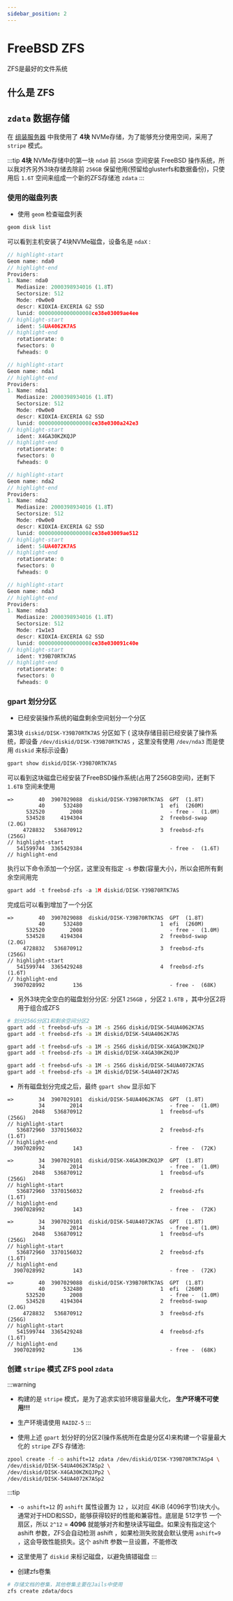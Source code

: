 ```yaml
---
sidebar_position: 2
---
```


# FreeBSD ZFS

ZFS是最好的文件系统

## 什么是 ZFS

## `zdata` 数据存储

在 [组装服务器](../../hardware/assembly-machine) 中我使用了 **4块** NVMe存储，为了能够充分使用空间，采用了 ``stripe`` 模式。

:::tip
**4块** NVMe存储中的第一块 `nda0` 前 `256GB` 空间安装 FreeBSD 操作系统，所以我对齐另外3块存储去除前 `256GB` 保留他用(预留给glusterfs和数据备份)，只使用后 `1.6T` 空间来组成一个新的ZFS存储池 `zdata`
:::

### 使用的磁盘列表

- 使用 `geom` 检查磁盘列表

```bash
geom disk list
```

可以看到主机安装了4块NVMe磁盘，设备名是 `ndaX` :

```js
// highlight-start
Geom name: nda0
// highlight-end
Providers:
1. Name: nda0
   Mediasize: 2000398934016 (1.8T)
   Sectorsize: 512
   Mode: r0w0e0
   descr: KIOXIA-EXCERIA G2 SSD
   lunid: 00000000000000008ce38e03009ae4ee
// highlight-start
   ident: 54UA4062K7AS
// highlight-end
   rotationrate: 0
   fwsectors: 0
   fwheads: 0

// highlight-start
Geom name: nda1
// highlight-end
Providers:
1. Name: nda1
   Mediasize: 2000398934016 (1.8T)
   Sectorsize: 512
   Mode: r0w0e0
   descr: KIOXIA-EXCERIA G2 SSD
   lunid: 00000000000000008ce38e0300a242e3
// highlight-start
   ident: X4GA30KZKQJP
// highlight-end
   rotationrate: 0
   fwsectors: 0
   fwheads: 0

// highlight-start
Geom name: nda2
// highlight-end
Providers:
1. Name: nda2
   Mediasize: 2000398934016 (1.8T)
   Sectorsize: 512
   Mode: r0w0e0
   descr: KIOXIA-EXCERIA G2 SSD
   lunid: 00000000000000008ce38e03009ae512
// highlight-start
   ident: 54UA4072K7AS
// highlight-end
   rotationrate: 0
   fwsectors: 0
   fwheads: 0

// highlight-start
Geom name: nda3
// highlight-end
Providers:
1. Name: nda3
   Mediasize: 2000398934016 (1.8T)
   Sectorsize: 512
   Mode: r1w1e3
   descr: KIOXIA-EXCERIA G2 SSD
   lunid: 00000000000000008ce38e030091c40e
// highlight-start
   ident: Y39B70RTK7AS
// highlight-end
   rotationrate: 0
   fwsectors: 0
   fwheads: 0
```

### gpart 划分分区

- 已经安装操作系统的磁盘剩余空间划分一个分区

第3块 `diskid/DISK-Y39B70RTK7AS` 分区如下 ( 这块存储目前已经安装了操作系统，即设备 `/dev/diskid/DISK-Y39B70RTK7AS` ，这里没有使用 `/dev/nda3` 而是使用 `diskid` 来标示设备)

```bash
gpart show diskid/DISK-Y39B70RTK7AS
```

可以看到这块磁盘已经安装了FreeBSD操作系统(占用了256GB空间)，还剩下 `1.6TB` 空间未使用

```
=>        40  3907029088  diskid/DISK-Y39B70RTK7AS  GPT  (1.8T)
          40      532480                         1  efi  (260M)
      532520        2008                            - free -  (1.0M)
      534528     4194304                         2  freebsd-swap  (2.0G)
     4728832   536870912                         3  freebsd-zfs  (256G)
// highlight-start
   541599744  3365429384                            - free -  (1.6T)
// highlight-end
```

执行以下命令添加一个分区，这里没有指定 `-s` 参数(容量大小)，所以会把所有剩余空间用完

```js
gpart add -t freebsd-zfs -a 1M diskid/DISK-Y39B70RTK7AS
```

完成后可以看到增加了一个分区

```
=>        40  3907029088  diskid/DISK-Y39B70RTK7AS  GPT  (1.8T)
          40      532480                         1  efi  (260M)
      532520        2008                            - free -  (1.0M)
      534528     4194304                         2  freebsd-swap  (2.0G)
     4728832   536870912                         3  freebsd-zfs  (256G)
// highlight-start
   541599744  3365429248                         4  freebsd-zfs  (1.6T)
// highlight-end
  3907028992         136                            - free -  (68K)
```

- 另外3块完全空白的磁盘划分分区: 分区1 `256GB` ，分区2 `1.6TB` ，其中分区2将用于组合成ZFS

```bash
# 划分256G分区1和剩余空间分区2
gpart add -t freebsd-ufs -a 1M -s 256G diskid/DISK-54UA4062K7AS
gpart add -t freebsd-zfs -a 1M diskid/DISK-54UA4062K7AS

gpart add -t freebsd-ufs -a 1M -s 256G diskid/DISK-X4GA30KZKQJP
gpart add -t freebsd-zfs -a 1M diskid/DISK-X4GA30KZKQJP

gpart add -t freebsd-ufs -a 1M -s 256G diskid/DISK-54UA4072K7AS
gpart add -t freebsd-zfs -a 1M diskid/DISK-54UA4072K7AS
```

- 所有磁盘划分完成之后，最终 `gpart show` 显示如下

```
=>        34  3907029101  diskid/DISK-54UA4062K7AS  GPT  (1.8T)
          34        2014                            - free -  (1.0M)
        2048   536870912                         1  freebsd-ufs  (256G)
// highlight-start
   536872960  3370156032                         2  freebsd-zfs  (1.6T)
// highlight-end
  3907028992         143                            - free -  (72K)

=>        34  3907029101  diskid/DISK-X4GA30KZKQJP  GPT  (1.8T)
          34        2014                            - free -  (1.0M)
        2048   536870912                         1  freebsd-ufs  (256G)
// highlight-start
   536872960  3370156032                         2  freebsd-zfs  (1.6T)
// highlight-end
  3907028992         143                            - free -  (72K)

=>        34  3907029101  diskid/DISK-54UA4072K7AS  GPT  (1.8T)
          34        2014                            - free -  (1.0M)
        2048   536870912                         1  freebsd-ufs  (256G)
// highlight-start
   536872960  3370156032                         2  freebsd-zfs  (1.6T)
// highlight-end
  3907028992         143                            - free -  (72K)

=>        40  3907029088  diskid/DISK-Y39B70RTK7AS  GPT  (1.8T)
          40      532480                         1  efi  (260M)
      532520        2008                            - free -  (1.0M)
      534528     4194304                         2  freebsd-swap  (2.0G)
     4728832   536870912                         3  freebsd-zfs  (256G)
// highlight-start
   541599744  3365429248                         4  freebsd-zfs  (1.6T)
// highlight-end
  3907028992         136                            - free -  (68K)
```

### 创建 `stripe` 模式 ZFS pool `zdata`

:::warning
- 构建的是 `stripe` 模式，是为了追求实验环境容量最大化， **生产环境不可使用!!!**
- 生产环境请使用 `RAIDZ-5`
:::

- 使用上述 `gpart` 划分好的分区2(操作系统所在盘是分区4)来构建一个容量最大化的 `stripe` ZFS 存储池:

```bash
zpool create -f -o ashift=12 zdata /dev/diskid/DISK-Y39B70RTK7ASp4 \
/dev/diskid/DISK-54UA4062K7ASp2 \
/dev/diskid/DISK-X4GA30KZKQJPp2 \
/dev/diskid/DISK-54UA4072K7ASp2
```

:::tip
- `-o ashift=12` 的 `ashift` 属性设置为 `12` ，以对应 4KiB (4096字节)块大小。通常对于HDD和SSD，能够获得较好的性能和兼容性。底层是 512字节 一个扇区，所以 `2^12` = **4096** 就能够对齐和整块读写磁盘。如果没有指定这个 ashift 参数，ZFS会自动检测 ashift ，如果检测失败就会默认使用 `ashift=9` ，这会导致性能损失。这个 ashift 参数一旦设置，不能修改
- 这里使用了 `diskid` 来标记磁盘，以避免搞错磁盘
:::

- 创建zfs卷集

```bash
# 存储文档的卷集，其他卷集主要在Jails中使用
zfs create zdata/docs
```
